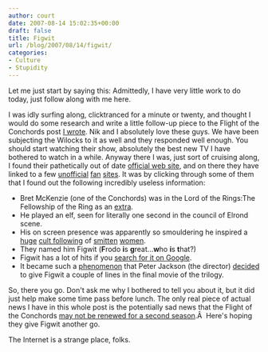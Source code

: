```yaml
---
author: court
date: 2007-08-14 15:02:35+00:00
draft: false
title: Figwit
url: /blog/2007/08/14/figwit/
categories:
- Culture
- Stupidity
---
```


Let me just start by saying this:  Admittedly, I have very little work to do today, just follow along with me here.

I was idly surfing along, clicktranced for a minute or twenty, and thought I would do some research and write a little follow-up piece to the Flight of the Conchords post [I wrote](http://www.vallentyne.com/blog/2007/07/12/flight-of-the-conchords/).  Nik and I absolutely love these guys.  We have been subjecting the Wilocks to it as well and they responded well enough.  You should start watching their show, absolutely the best new TV I have bothered to watch in a while.  Anyway there I was, just sort of cruising along, I found their pathetically out of date [official web site](http://www.conchords.co.nz/), and on there they have linked to a few [unofficial](http://www.conchords.net/) [fan](http://www.whatthefolk.net/) [sites](http://www.flightoftheconchords.com/).  It was by clicking through some of them that I found out the following incredibly useless information:

- Bret McKenzie (one of the Conchords) was in the Lord of the Rings:The Fellowship of the Ring as an [extra](http://en.wikipedia.org/wiki/Figwit).
- He played an elf, seen for literally one second in the council of Elrond scene.
- His on screen presence was apparently so smouldering he inspired a [huge](http://www.theage.com.au/articles/2003/01/10/1041990093364.html) [cult following](http://tolkiengateway.net/wiki/Figwit) of [smitten](http://www.figwitlives.net/) [women](http://whatthefolk.net/forum/viewtopic.php?t=39).
- They named him Figwit (**F**rodo **i**s **g**reat...**w**ho **i**s **t**hat?)
- Figwit has a lot of hits if you [search for it on Google](http://www.google.com/search?q=figwit&hl=en&start=0&sa=N).
- It became such a [phenomenon](http://film.guardian.co.uk/lordoftherings/news/0,,859428,00.html) that Peter Jackson (the director) [decided](http://www.chicagotribune.com/entertainment/chi-mxa0716watcher_archivejul16,0,7890012.story) to give Figwit a couple of lines in the final movie of the trilogy.

So, there you go.  Don't ask me why I bothered to tell you about it, but it did just help make some time pass before lunch.  The only real piece of actual news I have in this whole post is the potentially sad news that the Flight of the Conchords [may not be renewed for a second season](http://www.reuters.com/article/televisionNews/idUSN1436414520070814).Â  Here's hoping they give Figwit another go.

The Internet is a strange place, folks.
